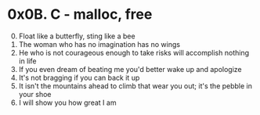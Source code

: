 <h1>0x0B. C - malloc, free</h1>

0. Float like a butterfly, sting like a bee
1. The woman who has no imagination has no wings
2. He who is not courageous enough to take risks will accomplish nothing in life
3. If you even dream of beating me you'd better wake up and apologize
4. It's not bragging if you can back it up
5. It isn't the mountains ahead to climb that wear you out; it's the pebble in your shoe
6. I will show you how great I am

